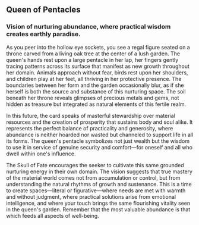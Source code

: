 ## Queen of Pentacles
### Vision of nurturing abundance, where practical wisdom creates earthly paradise.

As you peer into the hollow eye sockets, you see a regal figure seated on a throne carved from a living oak tree at the center of a lush garden. The queen's hands rest upon a large pentacle in her lap, her fingers gently tracing patterns across its surface that manifest as new growth throughout her domain. Animals approach without fear, birds rest upon her shoulders, and children play at her feet, all thriving in her protective presence. The boundaries between her form and the garden occasionally blur, as if she herself is both the source and substance of this nurturing space. The soil beneath her throne reveals glimpses of precious metals and gems, not hidden as treasure but integrated as natural elements of this fertile realm.

In this future, the card speaks of masterful stewardship over material resources and the creation of prosperity that sustains body and soul alike. It represents the perfect balance of practicality and generosity, where abundance is neither hoarded nor wasted but channeled to support life in all its forms. The queen's pentacle symbolizes not just wealth but the wisdom to use it in service of genuine security and comfort—for oneself and all who dwell within one's influence.

The Skull of Fate encourages the seeker to cultivate this same grounded nurturing energy in their own domain. The vision suggests that true mastery of the material world comes not from accumulation or control, but from understanding the natural rhythms of growth and sustenance. This is a time to create spaces—literal or figurative—where needs are met with warmth and without judgment, where practical solutions arise from emotional intelligence, and where your touch brings the same flourishing vitality seen in the queen's garden. Remember that the most valuable abundance is that which feeds all aspects of well-being.